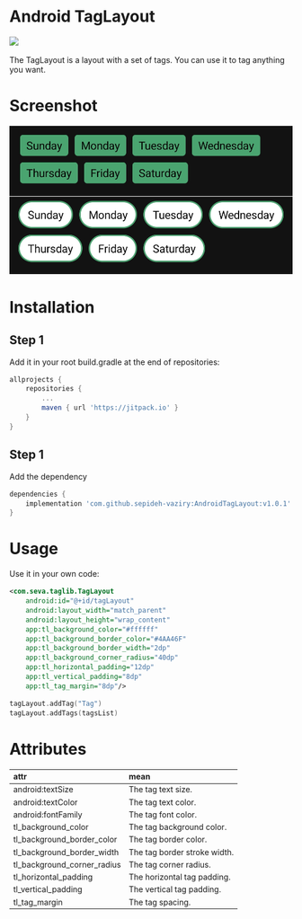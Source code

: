 # Android TagLayout

[![](https://jitpack.io/v/sepideh-vaziry/AndroidTagLayout.svg)](https://jitpack.io/#sepideh-vaziry/AndroidTagLayout)

The TagLayout is a layout with a set of tags. You can use it to tag anything you want.

# Screenshot

![alt text](https://github.com/sepideh-vaziry/AndroidTagLayout/blob/master/images/tag_demo.png?raw=true)


# Installation

## Step 1
Add it in your root build.gradle at the end of repositories:

```groovy
allprojects {
	repositories {
		...
		maven { url 'https://jitpack.io' }
	}
}
```

## Step 1
Add the dependency

```groovy
dependencies {
	implementation 'com.github.sepideh-vaziry:AndroidTagLayout:v1.0.1'
}
```

# Usage
Use it in your own code:
```xml
<com.seva.taglib.TagLayout
    android:id="@+id/tagLayout"
    android:layout_width="match_parent"
    android:layout_height="wrap_content"
    app:tl_background_color="#ffffff"
    app:tl_background_border_color="#4AA46F"
    app:tl_background_border_width="2dp"
    app:tl_background_corner_radius="40dp"
    app:tl_horizontal_padding="12dp"
    app:tl_vertical_padding="8dp"
    app:tl_tag_margin="8dp"/>
```

```kotlin
tagLayout.addTag("Tag")
tagLayout.addTags(tagsList)
```

# Attributes

|           attr        	  |                         mean                          	 |
|:-------------------------   |:------------------------------------------------------- |
| android:textSize      	  | The tag text size.                                      |
| android:textColor           | The tag text color.                                     |
| android:fontFamily          | The tag font color.                                     |
| tl_background_color     	  | The tag background color.                   	         |
| tl_background_border_color  | The tag border color.                                   |
| tl_background_border_width  | The tag border stroke width.                            |
| tl_background_corner_radius | The tag corner radius.                                  |
| tl_horizontal_padding       | The horizontal tag padding.                             |
| tl_vertical_padding         | The vertical tag padding.                               |
| tl_tag_margin               | The tag spacing.                                        |
